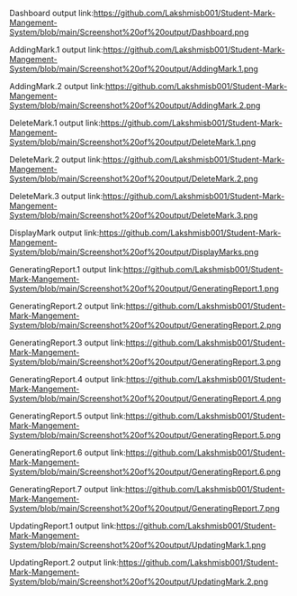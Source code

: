 Dashboard output link:https://github.com/Lakshmisb001/Student-Mark-Mangement-System/blob/main/Screenshot%20of%20output/Dashboard.png

AddingMark.1 output link:https://github.com/Lakshmisb001/Student-Mark-Mangement-System/blob/main/Screenshot%20of%20output/AddingMark.1.png

AddingMark.2 output link:https://github.com/Lakshmisb001/Student-Mark-Mangement-System/blob/main/Screenshot%20of%20output/AddingMark.2.png

DeleteMark.1 output link:https://github.com/Lakshmisb001/Student-Mark-Mangement-System/blob/main/Screenshot%20of%20output/DeleteMark.1.png

DeleteMark.2 output link:https://github.com/Lakshmisb001/Student-Mark-Mangement-System/blob/main/Screenshot%20of%20output/DeleteMark.2.png

DeleteMark.3 output link:https://github.com/Lakshmisb001/Student-Mark-Mangement-System/blob/main/Screenshot%20of%20output/DeleteMark.3.png

DisplayMark output link:https://github.com/Lakshmisb001/Student-Mark-Mangement-System/blob/main/Screenshot%20of%20output/DisplayMarks.png

GeneratingReport.1 output link:https://github.com/Lakshmisb001/Student-Mark-Mangement-System/blob/main/Screenshot%20of%20output/GeneratingReport.1.png

GeneratingReport.2 output link:https://github.com/Lakshmisb001/Student-Mark-Mangement-System/blob/main/Screenshot%20of%20output/GeneratingReport.2.png


GeneratingReport.3 output link:https://github.com/Lakshmisb001/Student-Mark-Mangement-System/blob/main/Screenshot%20of%20output/GeneratingReport.3.png


GeneratingReport.4 output link:https://github.com/Lakshmisb001/Student-Mark-Mangement-System/blob/main/Screenshot%20of%20output/GeneratingReport.4.png


GeneratingReport.5 output link:https://github.com/Lakshmisb001/Student-Mark-Mangement-System/blob/main/Screenshot%20of%20output/GeneratingReport.5.png


GeneratingReport.6 output link:https://github.com/Lakshmisb001/Student-Mark-Mangement-System/blob/main/Screenshot%20of%20output/GeneratingReport.6.png


GeneratingReport.7 output link:https://github.com/Lakshmisb001/Student-Mark-Mangement-System/blob/main/Screenshot%20of%20output/GeneratingReport.7.png


UpdatingReport.1 output link:https://github.com/Lakshmisb001/Student-Mark-Mangement-System/blob/main/Screenshot%20of%20output/UpdatingMark.1.png

UpdatingReport.2 output link:https://github.com/Lakshmisb001/Student-Mark-Mangement-System/blob/main/Screenshot%20of%20output/UpdatingMark.2.png





